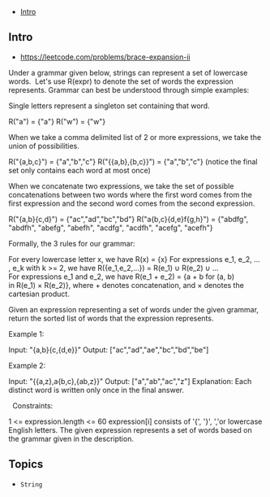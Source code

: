 - [Intro](#intro)

## Intro

- https://leetcode.com/problems/brace-expansion-ii

Under a grammar given below, strings can represent a set of lowercase words.  Let's use R(expr) to denote the set of words the expression represents.
Grammar can best be understood through simple examples:

Single letters represent a singleton set containing that word.
	
R("a") = {"a"}
R("w") = {"w"}


When we take a comma delimited list of 2 or more expressions, we take the union of possibilities.
	
R("{a,b,c}") = {"a","b","c"}
R("{{a,b},{b,c}}") = {"a","b","c"} (notice the final set only contains each word at most once)


When we concatenate two expressions, we take the set of possible concatenations between two words where the first word comes from the first expression and the second word comes from the second expression.
	
R("{a,b}{c,d}") = {"ac","ad","bc","bd"}
R("a{b,c}{d,e}f{g,h}") = {"abdfg", "abdfh", "abefg", "abefh", "acdfg", "acdfh", "acefg", "acefh"}



Formally, the 3 rules for our grammar:

For every lowercase letter x, we have R(x) = {x}
For expressions e_1, e_2, ... , e_k with k >= 2, we have R({e_1,e_2,...}) = R(e_1) ∪ R(e_2) ∪ ...
For expressions e_1 and e_2, we have R(e_1 + e_2) = {a + b for (a, b) in R(e_1) × R(e_2)}, where + denotes concatenation, and × denotes the cartesian product.

Given an expression representing a set of words under the given grammar, return the sorted list of words that the expression represents.
 

Example 1:

Input: "{a,b}{c,{d,e}}"
Output: ["ac","ad","ae","bc","bd","be"]


Example 2:

Input: "{{a,z},a{b,c},{ab,z}}"
Output: ["a","ab","ac","z"]
Explanation: Each distinct word is written only once in the final answer.

 
Constraints:

1 <= expression.length <= 60
expression[i] consists of '{', '}', ','or lowercase English letters.
The given expression represents a set of words based on the grammar given in the description.





## Topics

- `String`


